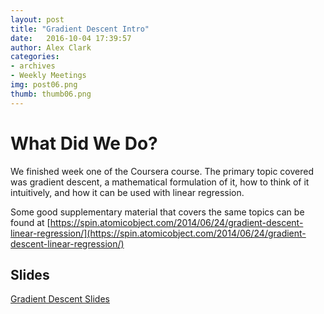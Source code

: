 ```yaml
---
layout: post
title: "Gradient Descent Intro"
date: 	2016-10-04 17:39:57
author: Alex Clark
categories:
- archives
- Weekly Meetings
img: post06.png
thumb: thumb06.png
---
```


# What Did We Do?

We finished week one of the Coursera course. The primary topic covered was gradient descent, a mathematical formulation of it, how to think of it intuitively, and how it can be used with linear regression.

Some good supplementary material that covers the same topics can be found at [https://spin.atomicobject.com/2014/06/24/gradient-descent-linear-regression/](https://spin.atomicobject.com/2014/06/24/gradient-descent-linear-regression/)

## Slides

[Gradient Descent Slides](https://docs.google.com/presentation/d/1V4jo15GCstUt_zvBEugtMpvMw2TV3OWIqk4c4HjudkA/edit?usp=sharing)

[hampden]: https://github.com/jekyll/jekyll